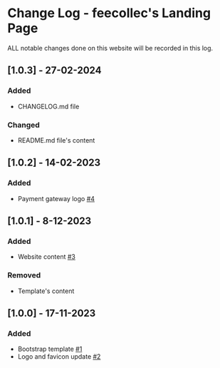 # Change Log - feecollec's Landing Page
ALL notable changes done on this website will be recorded in this log.

## [1.0.3] - 27-02-2024
### Added
* CHANGELOG.md file

### Changed
* README.md file's content

## [1.0.2] - 14-02-2023
### Added
* Payment gateway logo [#4](https://github.com/phisoft/feecollec-web/issues/4)

## [1.0.1] - 8-12-2023
### Added
* Website content [#3](https://github.com/phisoft/feecollec-web/issues/3)

### Removed
* Template's content

## [1.0.0] - 17-11-2023
### Added
* Bootstrap template [#1](https://github.com/phisoft/feecollec-web/issues/1)
* Logo and favicon update [#2](https://github.com/phisoft/feecollec-web/issues/2)
